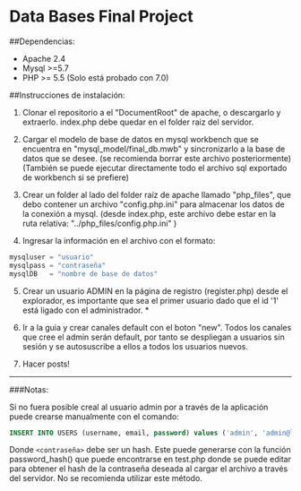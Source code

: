# Data Bases Final Project
##Dependencias:
* Apache 2.4
* Mysql >=5.7
* PHP >= 5.5 (Solo está probado con 7.0)

##Instrucciones de instalación:

1. Clonar el repositorio a el "DocumentRoot" de apache, o descargarlo y extraerlo. index.php debe quedar en el folder raiz del servidor.

2. Cargar el modelo de base de datos en mysql workbench que se encuentra en "mysql_model/final_db.mwb" y sincronizarlo a la base de datos que se desee. (se recomienda borrar este archivo posteriormente) (También se puede ejecutar directamente todo el archivo sql exportado de workbench si se prefiere)

3. Crear un folder al lado del folder raíz de apache llamado "php_files", que debo contener un archivo "config.php.ini" para almacenar los datos de la conexión a mysql. (desde index.php, este archivo debe estar en la ruta relativa: "../php_files/config.php.ini" )

4. Ingresar la información en el archivo con el formato:
```php
mysqluser = "usuario"
mysqlpass = "contraseña"
mysqlDB   = "nombre de base de datos"
```

5. Crear un usuario ADMIN en la página de registro (register.php) desde el explorador, es importante que sea el primer usuario dado que el id '1' está ligado con el administrador. *

6. Ir a la guia y crear canales default con el boton "new". Todos los canales que cree el admin serán default, por tanto se despliegan a usuarios sin sesión y se autosuscribe a ellos a todos los usuarios nuevos.

7. Hacer posts!

-----
###Notas:

Si no fuera posible creal al usuario admin por a través de la aplicación puede crearse manualmente con el comando:
```sql
INSERT INTO USERS (username, email, password) values ('admin', 'admin@localhost', <contraseña> );
```
Donde `<contraseña>` debe ser un hash. Este puede generarse con la función password_hash() que puede encontrarse en test.php donde se puede editar para obtener el hash de la contraseña deseada al cargar el archivo a través del servidor. No se recomienda utilizar este método.
